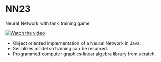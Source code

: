# NN23
Neural Network with tank training game

[![Watch the video](https://github.com/mpc6/mpc6.github.io/blob/master/YoutubeSnaps/NN23TankTrainerDemo.PNG)](https://youtu.be/ngKep9XJIhQ)

- Object oriented implementation of a Neural Network in Java.
- Serializes model so training can be resumed.
- Programmed computer graphics linear algebra library from scratch.

